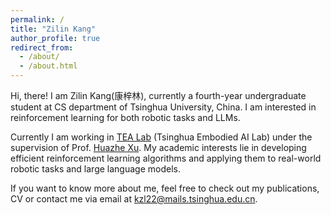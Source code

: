 ```yaml
---
permalink: /
title: "Zilin Kang"
author_profile: true
redirect_from: 
  - /about/
  - /about.html
---
```


Hi, there! I am Zilin Kang(康梓林), currently a fourth-year undergraduate student at CS department of Tsinghua University, China. I am interested in reinforcement learning for both robotic tasks and LLMs.

Currently I am working in [TEA Lab](https://iiis.tsinghua.edu.cn/en/Research/Research_Groups/Tsinghua_Embodied_AI_Lab.htm) (Tsinghua Embodied AI Lab) under the supervision of Prof. [Huazhe Xu](http://hxu.rocks). My academic interests lie in developing efficient reinforcement learning algorithms and applying them to real-world robotic tasks and large language models.

If you want to know more about me, feel free to check out my publications, CV or contact me via email at [kzl22@mails.tsinghua.edu.cn](mailto:kzl22@mails.tsinghua.edu.cn).